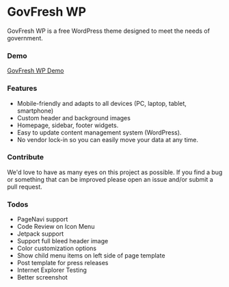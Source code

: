 # GovFresh WP

GovFresh WP is a free WordPress theme designed to meet the needs of government.

### Demo

[GovFresh WP Demo](http://wp.govfresh.com/)

### Features

* Mobile-friendly and adapts to all devices (PC, laptop, tablet, smartphone)
* Custom header and background images
* Homepage, sidebar, footer widgets.
* Easy to update content management system (WordPress).
* No vendor lock-in so you can easily move your data at any time.

### Contribute

We'd love to have as many eyes on this project as possible.  If you find a bug or something that can be improved please open an issue and/or submit a pull request.


### Todos

- PageNavi support
- Code Review on Icon Menu
- Jetpack support
- Support full bleed header image
- Color customization options
- Show child menu items on left side of page template
- Post template for press releases
- Internet Explorer Testing
- Better screenshot